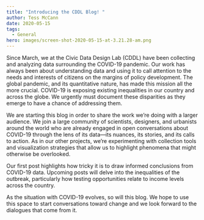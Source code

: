 ```yaml
---
title: "Introducing the CDDL Blog! "
author: Tess McCann
date: 2020-05-15
tags:
  - General
hero: images/screen-shot-2020-05-15-at-3.21.28-am.png
---
```

Since March, we at the Civic Data Design Lab (CDDL) have been collecting and analyzing data surrounding the COVID-19 pandemic. Our work has always been about understanding data and using it to call attention to the needs and interests of citizens on the margins of policy development. The global pandemic, and its quantitative nature, has made this mission all the more crucial. COVID-19 is exposing existing inequalities in our country and across the globe. We urgently must document these disparities as they emerge to have a chance of addressing them.

We are starting this blog in order to share the work we’re doing with a larger audience. We join a large community of scientists, designers, and urbanists around the world who are already engaged in open conversations about COVID-19 through the lens of its data—its nuances, its stories, and its calls to action. As in our other projects, we’re experimenting with collection tools and visualization strategies that allow us to highlight phenomena that might otherwise be overlooked.

Our first post highlights how tricky it is to draw informed conclusions from COVID-19 data. Upcoming posts will delve into the inequalities of the outbreak, particularly how testing opportunities relate to income levels across the country.

As the situation with COVID-19 evolves, so will this blog. We hope to use this space to start conversations toward change and we look forward to the dialogues that come from it.
